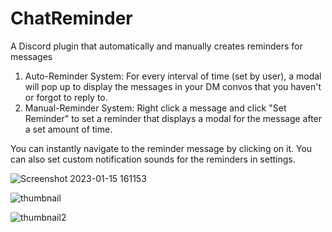 # ChatReminder

A Discord plugin that automatically and manually creates reminders for messages

1. Auto-Reminder System: For every interval of time (set by user), a modal will pop up to display the messages in your DM convos that you haven't or forgot to reply to.
2. Manual-Reminder System: Right click a message and click "Set Reminder" to set a reminder that displays a modal for the message
   after a set amount of time. 

You can instantly navigate to the reminder message by clicking on it. You can also set custom notification sounds for the reminders in settings.

![Screenshot 2023-01-15 161153](https://user-images.githubusercontent.com/84888860/212567642-c73a0de1-643d-421b-aa54-5e04dbd1767c.png)

![thumbnail](https://user-images.githubusercontent.com/84888860/212148258-e85a4f1d-ee2d-4dd5-977b-f28e643612ce.png)

![thumbnail2](https://user-images.githubusercontent.com/84888860/212151017-05536a9a-8c93-41c0-bb13-d47e43445168.png)
